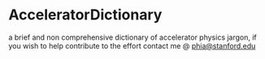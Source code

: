 # AcceleratorDictionary
a brief and non comprehensive dictionary of accelerator physics jargon, if you wish to help contribute to the effort contact me @ phia@stanford.edu 
